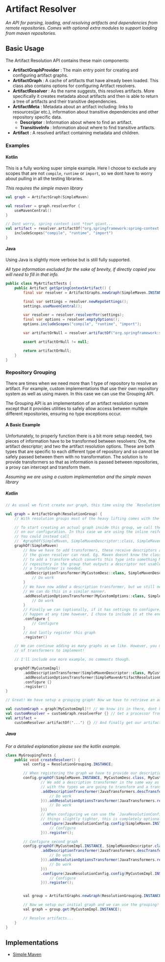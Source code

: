 # Artifact Resolver

*An API for parsing, loading, and resolving artifacts and dependencies from remote repositories. Comes with optional
extra modules to support loading from maven repositories.*

## Basic Usage

The Artifact Resolution API contains these main components:

- **ArtifactGraphProvider** : The main entry point for creating and configuring artifact graphs.
- **ArtifactGraph** : A cache of artifacts that have already been loaded. This class also contains options for
  configuring Artifact resolvers.
- **ArtifactResolver** : As the name suggests, this resolves artifacts. More specifically it creates metadata about
  artifacts and then is able to return a tree of artifacts and their transitive dependencies.
- **ArtifactMeta** : Metadata about an artifact including: links to resources(jar etc.), information about transitive
  dependencies and other repository specific data.
    - **Descriptor** : Information about where to find an artifact.
    - **TransitiveInfo** : Information about where to find transitive artifacts.
- **Artifact** : A resolved artifact containing metadata and children.

### Examples

#### Kotlin

This is a fully working super simple example. Here I choose to exclude any scopes that are not `compile`, `runtime`
or `import`, so we dont have to worry about pulling in all the testing libraries.

*This requires the simple maven library*

```kotlin
val graph = ArtifactGraph(SimpleMaven)

val resolver = graph.resolverFor {
    useMavenCentral()
}

// Dont worry, spring context isnt *too* giant...
val artifact = resolver.artifactOf("org.springframework:spring-context:5.3.22") {
    includeScopes("compile", "runtime", "import")
}
```

#### Java

Using Java is slightly more verbose but is still fully supported.

*All type information excluded for the sake of brevity, if directly copied you will need to fill in that info.*

```java
public class MyArtifactTests {
    public Artifact getSpringContextArtifact() {
        final var resolver = ArtifactGraphs.newGraph(SimpleMaven.INSTANCE);

        final var settings = resolver.newRepoSettings();
        settings.useMavenCentral();

        var resolver = resolver.resolverFor(settings);
        final var options = resolver.emptyOptions();
        options.includeScopes("compile", "runtime", "import");

        var artifactOrNull = resolver.artifactOf("org.springframework:spring-context:5.3.22", options);

        assert artifactOrNull != null;

        return artifactOrNull;
    }
}
```

### Repository Grouping

There are times when we need more than 1 type of repository to resolve an artifact. For example, custom implementations
that use their own repository system as well as using maven. In this case we can use the Grouping API.

The Grouping API is an implementation of an artifact resolution system except that it provides utilities to safely allow
access between multiple different repositories, ensuring no type exceptions occur.

#### A Basic Example

Unfortunately, to properly function there is a bit more setup needed, two pieces of information have to be transformed
between resolvers: One, the artifact descriptor; and two the artifact resolution options. These are both types that are
specific to each
different type of repository and so cannot be safely passed between them with no transformation. The solution is to
provide transformers so that as information is passed between repositories, a proxy can intercept and
transform them.

*Assuming we are using a custom implementation and the simple maven library*

##### Kotlin

```kotlin
// As usual we first create our graph, this time using the `ResolutionGroup` provider

val graph = ArtifactGraph(ResolutionGroup) {
    // With resolution groups most of the heavy lifting comes with the resolver configuration.

    // To start creating an actual graph inside this group, we call the #graphOf method 
    // on our configuration. In this case we are using the inline reifed extension function,
    // You could instead call 
    // `#graphOf(SimpleMaven, SimpleMavenDescriptor::class, SimpleMavenArtifactResolutionOptions::class)`
    graphOf(SimpleMaven)
        // Now we have to add transformers, these receive descriptors and output a descriptor that 
        // the given resolver can read. Eg. Maven doesnt know the class MyCustomDesc, so we have 
        // to add a transform which converts this type into something Maven can deal with. For every 
        // repository in the group that outputs a descriptor not usable by *this* graph  (ie. SimpleMaven), 
        // a transformer is needed.
        .addDescriptionTransformer(MyCustomDesc::class, SimpleMavenDescriptor::class) {
            // Do work
        }
        // We have now added a description transformer, but we still need to modify resolution options.
        // We can do this in a similar manner.
        .addResolutionOptionsTransformer(MyCustomOptions::class, SimpleMavenArtifactResolutionOptions::class) {
            // Do work
        }
        // Finally we can (optionally, if it has settings to configure) configure the graph, this can 
        // happen at any time however, I chose to include it at the end.
        .configure {
            // Configure
        }
        // And lastly register this graph
        .register()

    // We can continue adding as many graphs as we like. However, you may have alot 
    // of transformers to implement!

    // I'll include one more example, no comments though.

    graphOf(MyCustomImpl)
        .addDescriptionTransformer(SimpleMavenDescriptor::class, MyCustomDesc::class) {}
        .addResolutionOptionsTransformer(SimpleMavenArtifactResolutionOptions::class, MyCustomOptions::class) {}
        .configure {}
        .register()
}

// Great! We have setup a grouping graph! Now we have to retrieve an actual implementation of a graph from it to use.

val customGraph = graph[MyCustomImpl]!! // We know its in there, dont have to check.
val customResolver = customGraph.resolverFor {} // Get a processor from the resolver
val artifact =
    customResolver.artifactOf("...") {} // And finally get our artifact! The grouping system will take care of all calls between our two repositories.
```

##### Java

*For a detailed explanation please see the kotlin example.*

```java
class MyGroupingTests {
    public void createResolver() {
        val config = ResolutionGrouping.INSTANCE;

        // When registering the graph we have to provide our description type and options type. 
        config.graphOf(SimpleMaven.INSTANCE, MyCustomDesc.class, MyCustomOptions.class)
                // We add a description transformer in the same way as before, however now we also add in the call `JavaTransformers#descTransformer` 
                // with the types we are going to transform and a transformer.
                .addDescriptionTransformer(JavaTransformers.descTransformer(MyCustomDesc.class, SimpleMavenDescriptor.class, (in) -> {
                    // Do work
                })).addResolutionOptionsTransformer(JavaTransformers.resolutionOptionsTransformer(MyCustomOptions.class, SimpleMavenArtifactResolutionOptions.class, (in) -> {
                    // Do work
                }))
                // When configuring we can use the `JavaResolutionConfig#config` convenience method to keep
                // things slightly tighter, this is completely optional however.
                .configure(JavaResolutionConfig.config(SimpleMaven.INSTANCE, (config) -> {
                    // Configure
                })).register();

        // Configure second graph
        config.graphOf(MyCustomImpl.INSTANCE, SimpleMavenDescriptor.class, SimpleMavenArtifactResolutionOptions.class)
                .addDescriptionTransformer(JavaTransformers.descTransformer(SimpleMavenDescriptor.class, MyCustomDesc.class, (in) -> {
                    // Do work
                })).addResolutionOptionsTransformer(JavaTransformers.resolutionOptionsTransformer(SimpleMavenArtifactResolutionOptions.class, MyCustomOptions.class, (in) -> {
                    // Do work
                }))
                .configure(JavaResolutionConfig.config(MyCustomImpl.INSTANCE, (config) -> {
                    // Configure
                })).register();


        val group = ArtifactGraphs.newGraph(ResolutionGrouping.INSTANCE, config);

        // Now we setup our initial graph and we can use the grouping! 
        val graph = group.get(MyCustomImpl.INSTANCE);

        // Resolve artifacts...
    }
}

```

## Implementations

- [Simple Maven](./simple/maven/README.md)
